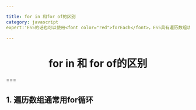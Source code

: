 ```yaml
---

title: for in 和for of的区别
category: javascript
expert:'ES5的话也可以使用<font color="red">forEach</font>，ES5具有遍历数组功能的还有map、filter、some、every、reduce、reduceRight等，只不过他们的返回结果不一样。但是使用foreach遍历数组的话，使用break不能中断循环，使用return也不能返回到外层函数。'

---
```


# <center color="red">for in 和 for of的区别</center>
===

## 1. 遍历数组通常用for循环

